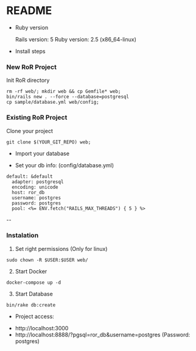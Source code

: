 # README

* Ruby version

    Rails version: 5
    Ruby version: 2.5 (x86_64-linux)

* Install steps

### New RoR Project

Init RoR directory 

```
rm -rf web/; mkdir web && cp Gemfile* web;
bin/rails new . --force --database=postgresql
cp sample/database.yml web/config;
```

### Existing RoR Project

Clone your project

```
git clone $(YOUR_GIT_REPO) web;
```

* Import your database

* Set your db info: (config/database.yml)

```
default: &default
  adapter: postgresql
  encoding: unicode
  host: ror_db
  username: postgres
  password: postgres
  pool: <%= ENV.fetch("RAILS_MAX_THREADS") { 5 } %>
```


--


### Instalation

1. Set right permissions (Only for linux)

```
sudo chown -R $USER:$USER web/
```

2. Start Docker

```
docker-compose up -d
```

3. Start Database

```
bin/rake db:create
```

* Project access:

- http://localhost:3000
- http://localhost:8888/?pgsql=ror_db&username=postgres (Password: postgres)
